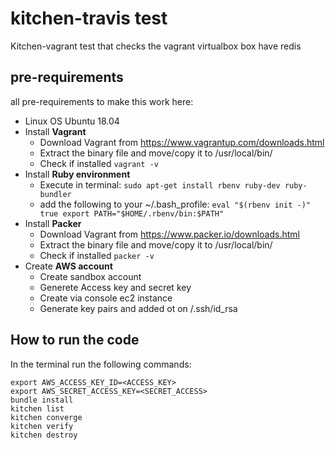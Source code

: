 
# kitchen-travis test
Kitchen-vagrant test that checks the vagrant virtualbox box have redis

## pre-requirements

all pre-requirements to make this work here:
- Linux OS Ubuntu 18.04
- Install **Vagrant** 
	- Download Vagrant from https://www.vagrantup.com/downloads.html
	- Extract the binary file and move/copy it to /usr/local/bin/
	- Check if installed 
		``` vagrant -v ```
- Install **Ruby environment**
	- Execute in terminal: ```sudo apt-get install rbenv ruby-dev ruby-bundler```
	- add the following to your ~/.bash_profile:
			```
			eval "$(rbenv init -)"
			true
			export PATH="$HOME/.rbenv/bin:$PATH"
			```
- Install **Packer**
	- Download Vagrant from https://www.packer.io/downloads.html
	- Extract the binary file and move/copy it to /usr/local/bin/
	- Check if installed 
		``` packer -v ```
- Create **AWS account**
    - Create sandbox account
    - Generete Access key and secret key
    - Create via console ec2 instance
    - Generate key pairs and added ot on /.ssh/id_rsa


## How to run the code
In the terminal run the following commands:

    export AWS_ACCESS_KEY_ID=<ACCESS_KEY>
    export AWS_SECRET_ACCESS_KEY=<SECRET_ACCESS>
    bundle install 
    kitchen list
    kitchen converge
    kitchen verify
    kitchen destroy
